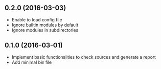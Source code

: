 ## 0.2.0 (2016-03-03)

* Enable to load config file
* Ignore builtin modules by default
* Ignore modules in subdirectories

## 0.1.0 (2016-03-01)

* Implement basic functionalities to check sources and generate a report
* Add minimal bin file
